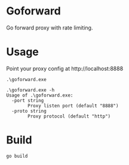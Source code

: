 # Goforward

Go forward proxy with rate limiting.

# Usage

Point your proxy config at http://localhost:8888

```
.\goforward.exe
```

```
.\goforward.exe -h
Usage of .\goforward.exe:
  -port string
        Proxy listen port (default "8888")
  -proto string
        Proxy protocol (default "http")
```

# Build 

```
go build
```

